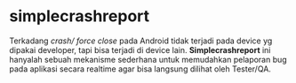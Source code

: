 # simplecrashreport
Terkadang *crash/ force close* pada Android tidak terjadi pada device yg dipakai developer, tapi bisa terjadi di device lain.
**Simplecrashreport** ini hanyalah sebuah mekanisme sederhana untuk memudahkan pelaporan bug pada aplikasi secara realtime agar bisa langsung dilihat oleh Tester/QA.
